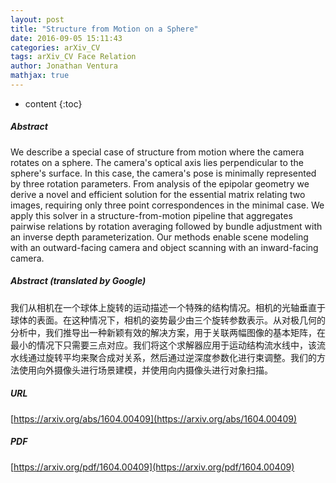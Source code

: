 ```yaml
---
layout: post
title: "Structure from Motion on a Sphere"
date: 2016-09-05 15:11:43
categories: arXiv_CV
tags: arXiv_CV Face Relation
author: Jonathan Ventura
mathjax: true
---
```


* content
{:toc}

##### Abstract
We describe a special case of structure from motion where the camera rotates on a sphere. The camera's optical axis lies perpendicular to the sphere's surface. In this case, the camera's pose is minimally represented by three rotation parameters. From analysis of the epipolar geometry we derive a novel and efficient solution for the essential matrix relating two images, requiring only three point correspondences in the minimal case. We apply this solver in a structure-from-motion pipeline that aggregates pairwise relations by rotation averaging followed by bundle adjustment with an inverse depth parameterization. Our methods enable scene modeling with an outward-facing camera and object scanning with an inward-facing camera.

##### Abstract (translated by Google)
我们从相机在一个球体上旋转的运动描述一个特殊的结构情况。相机的光轴垂直于球体的表面。在这种情况下，相机的姿势最少由三个旋转参数表示。从对极几何的分析中，我们推导出一种新颖有效的解决方案，用于关联两幅图像的基本矩阵，在最小的情况下只需要三点对应。我们将这个求解器应用于运动结构流水线中，该流水线通过旋转平均来聚合成对关系，然后通过逆深度参数化进行束调整。我们的方法使用向外摄像头进行场景建模，并使用向内摄像头进行对象扫描。

##### URL
[https://arxiv.org/abs/1604.00409](https://arxiv.org/abs/1604.00409)

##### PDF
[https://arxiv.org/pdf/1604.00409](https://arxiv.org/pdf/1604.00409)

